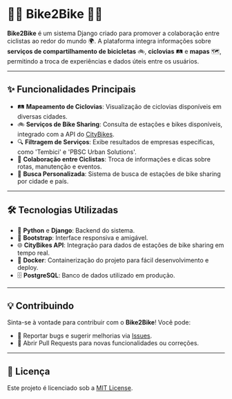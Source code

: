 # 🚴‍♀️ Bike2Bike 🚴‍♂️

**Bike2Bike** é um sistema Django criado para promover a colaboração entre ciclistas ao redor do mundo 🌍. A plataforma integra informações sobre **serviços de compartilhamento de bicicletas** 🚲, **ciclovias** 🛤️ e **mapas** 🗺️, permitindo a troca de experiências e dados úteis entre os usuários. 

---

## ✨ Funcionalidades Principais

- 🛤️ **Mapeamento de Ciclovias**: Visualização de ciclovias disponíveis em diversas cidades.
- 🚲 **Serviços de Bike Sharing**: Consulta de estações e bikes disponíveis, integrado com a API do [CityBikes](https://api.citybik.es/).
- 🔍 **Filtragem de Serviços**: Exibe resultados de empresas específicas, como 'Tembici' e 'PBSC Urban Solutions'.
- 🤝 **Colaboração entre Ciclistas**: Troca de informações e dicas sobre rotas, manutenção e eventos.
- 🧭 **Busca Personalizada**: Sistema de busca de estações de bike sharing por cidade e país.

---

## 🛠️ Tecnologias Utilizadas

- 🐍 **Python** e **Django**: Backend do sistema.
- 💅 **Bootstrap**: Interface responsiva e amigável.
- 🌐 **CityBikes API**: Integração para dados de estações de bike sharing em tempo real.
- 🐳 **Docker**: Containerização do projeto para fácil desenvolvimento e deploy.
- 🗄️ **PostgreSQL**: Banco de dados utilizado em produção.

---

## 💡 Contribuindo

Sinta-se à vontade para contribuir com o **Bike2Bike**! Você pode:

- 🐛 Reportar bugs e sugerir melhorias via [Issues](https://github.com/SEU_USUARIO/bike2bike/issues).
- 🔧 Abrir Pull Requests para novas funcionalidades ou correções.

---

## 📜 Licença

Este projeto é licenciado sob a [MIT License](https://opensource.org/licenses/MIT).